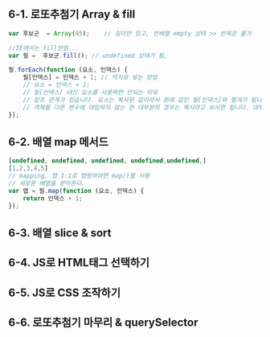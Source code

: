 ## 6-1. 로또추첨기 Array & fill  
```javascript
var 후보군  = Array(45);    // 길이만 있고, 빈배열 empty 상태 >> 반복문 불가

//IE에서는 fill안됨...
var 필 =  후보군.fill(); // undefined 상태가 됨, 

필.forEach(function (요소, 인덱스) {
    필[인덱스] = 인덱스 + 1; // 억지로 넣는 방법    
    // 요소 = 인덱스 + 1;  
    // 필[인덱스] 대신 요소를 사용하면 안되는 이유
    // 참조 관계가 있습니다. 요소는 복사된 값이라서 원래 값인 필[인덱스]와 별개가 됩니다.
    // 객체를 다른 변수에 대입하지 않는 한 대부분의 경우는 복사라고 보시면 됩니다. 대부분의 경우 객체면 참조가 되고 원시값이면 복사가 됩니다.
});
``` 

 
## 6-2. 배열 map 메서드  
```javascript
[undefined, undefined, undefined, undefined,undefined,]
[1,2,3,4,5]
// mapping, 맵 1:1로 맵핑하려면 map()를 사용
// 새로운 배열을 받아온다.
var 맵 = 필.map(function (요소, 인덱스) {
    return 인덱스 + 1;   
});

```

## 6-3. 배열 slice & sort  
## 6-4. JS로 HTML태그 선택하기
## 6-5. JS로 CSS 조작하기  
## 6-6. 로또추첨기 마무리 & querySelector  
